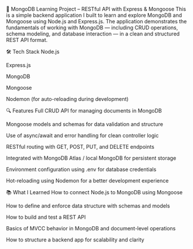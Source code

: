 📘 MongoDB Learning Project – RESTful API with Express & Mongoose
This is a simple backend application I built to learn and explore MongoDB and Mongoose using Node.js and Express.js. The application demonstrates the fundamentals of working with MongoDB — including CRUD operations, schema modeling, and database interaction — in a clean and structured REST API format.

🛠️ Tech Stack
Node.js

Express.js

MongoDB

Mongoose

Nodemon (for auto-reloading during development)

🔍 Features
Full CRUD API for managing documents in MongoDB

Mongoose models and schemas for data validation and structure

Use of async/await and error handling for clean controller logic

RESTful routing with GET, POST, PUT, and DELETE endpoints

Integrated with MongoDB Atlas / local MongoDB for persistent storage

Environment configuration using .env for database credentials

Hot-reloading using Nodemon for a better development experience

📚 What I Learned
How to connect Node.js to MongoDB using Mongoose

How to define and enforce data structure with schemas and models

How to build and test a REST API

Basics of MVCC behavior in MongoDB and document-level operations

How to structure a backend app for scalability and clarity
